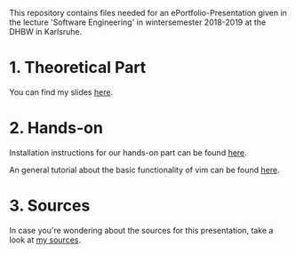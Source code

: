 This repository contains files needed for an ePortfolio-Presentation given in the lecture 'Software Engineering' in wintersemester 2018-2019 at the DHBW in Karlsruhe. 

# 1. Theoretical Part

You can find my slides [here](/Slides/slides.pdf).

# 2. Hands-on

Installation instructions for our hands-on part can be found [here](/Tutorial/Installation.md).

An general tutorial about the basic functionality of vim can be found [here](/Tutorial/Tutorial.md).

# 3. Sources

In case you're wondering about the sources for this presentation, take a look at [my sources](/Sources).
